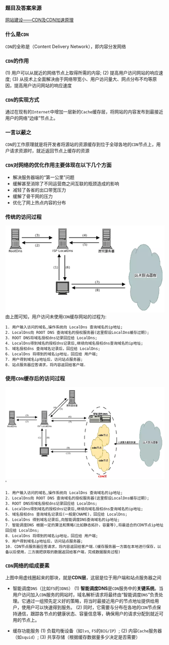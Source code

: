 ### 题目及答案来源
[网站建设——CDN及CDN加速原理](https://blog.csdn.net/luoweifu/article/details/51031099)

### 什么是`CDN`
`CDN`的全称是（Content Delivery Network），即内容分发网络

### `CDN`的作用
(1) 用户可以从就近的网络节点上取得所需的内容;
(2) 提高用户访问网站的响应速度;
(3) 从技术上全面解决由于网络带宽小、用户访问量大、网点分布不均等原因，提高用户访问网站的响应速度

### `CDN`的实现方式
通过在现有的`Internet`中增加一层新的`Cache`缓存层，将网站的内容发布到最接近用户的网络“边缘”节点上。

### 一言以蔽之
`CDN`的工作原理就是将开发者将源站的资源缓存到位于全球各地的`CDN`节点上，用户请求资源时，就近返回节点上缓存的资源

### `CDN`对网络的优化作用主要体现在以下几个方面
+ 解决服务器端的“第一公里”问题
+ 缓解甚至消除了不同运营商之间互联的瓶颈造成的影响
+ 减轻了各省的出口带宽压力
+ 缓解了骨干网的压力
+ 优化了网上热点内容的分布

### 传统的访问过程
![CDN传统访问过程](images/CDN传统访问过程.png)
由上图可知，用户访问未使用`CDN`缓存网站的过程为:
```
1. 用户输入访问的域名,操作系统向 LocalDns 查询域名的ip地址;
2. LocalDns向 ROOT DNS 查询域名的授权服务器(这里假设LocalDns缓存过期);
3. ROOT DNS将域名授权dns记录回应给 LocalDns;
4. LocalDns得到域名的授权dns记录后,继续向域名授权dns查询域名的ip地址;
5. 域名授权dns 查询域名记录后，回应给 LocalDns;
6. LocalDns 将得到的域名ip地址，回应给 用户端;
7. 用户得到域名ip地址后，访问站点服务器;
8. 站点服务器应答请求，将内容返回给客户端.
```

### 使用`CDN`缓存后的访问过程
![CDN访问过程](images/CDN访问过程.png)'
```
1. 用户输入访问的域名,操作系统向 LocalDns 查询域名的ip地址;
2. LocalDns向 ROOT DNS 查询域名的授权服务器(这里假设LocalDns缓存过期);
3. ROOT DNS将域名授权dns记录回应给 LocalDns;
4. LocalDns得到域名的授权dns记录后,继续向域名授权dns查询域名的ip地址;
5. 域名授权dns 查询域名记录后(一般是CNAME)，回应给 LocalDns;
6. LocalDns 得到域名记录后,向智能调度DNS查询域名的ip地址;
7. 智能调度DNS 根据一定的算法和策略(比如静态拓扑，容量等),将最适合的CDN节点ip地址回应给 LocalDns;
8. LocalDns 将得到的域名ip地址，回应给 用户端;
9. 用户得到域名ip地址后，访问站点服务器;
10. CDN节点服务器应答请求，将内容返回给客户端.(缓存服务器一方面在本地进行保存，以备以后使用，二方面把获取的数据返回给客户端，完成数据服务过程)
```

### `CDN`网络的组成要素
上图中用虚线圈起来的那块，就是**CDN层**，这层是位于用户端和站点服务器之间
+ 智能调度`DNS`（比如`f5`的`3DNS`）
  (1) **智能调度DNS**是`CDN`服务中的**关键系统**。当用户访问加入`CDN`服务的网站时，域名解析请求将最终由“智能调度`DNS`”负责处理。它通过一组预先定义好的策略，将当时最接近用户的节点地址提供给用户，使用户可以快速得到服务。
  (2) 同时，它需要与分布在各地的`CDN`节点保持通信，跟踪各节点的健康状态、容量信息等，确保用户的请求分配到就近可用的节点上。

+ 缓存功能服务
  (1) 负载均衡设备（如`lvs`, `F5`的`BIG/IP`）;
  (2) 内容`Cache`服务器（如`squid`）;
  (3) 共享存储（根据缓存数据量多少决定是否需要）


